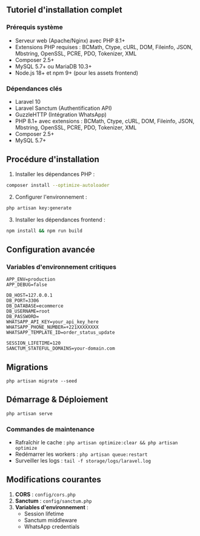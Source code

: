 
## Tutoriel d'installation complet

### Prérequis système
- Serveur web (Apache/Nginx) avec PHP 8.1+
- Extensions PHP requises : BCMath, Ctype, cURL, DOM, Fileinfo, JSON, Mbstring, OpenSSL, PCRE, PDO, Tokenizer, XML
- Composer 2.5+ 
- MySQL 5.7+ ou MariaDB 10.3+
- Node.js 18+ et npm 9+ (pour les assets frontend)

### Dépendances clés
- Laravel 10
- Laravel Sanctum (Authentification API)
- GuzzleHTTP (Intégration WhatsApp)
- PHP 8.1+ avec extensions : BCMath, Ctype, cURL, DOM, Fileinfo, JSON, Mbstring, OpenSSL, PCRE, PDO, Tokenizer, XML
- Composer 2.5+
- MySQL 5.7+ 

## Procédure d'installation

1. Installer les dépendances PHP :
```bash
composer install --optimize-autoloader
```

2. Configurer l'environnement :
```bash
php artisan key:generate
```

3. Installer les dépendances frontend :
```bash
npm install && npm run build
```

## Configuration avancée

### Variables d'environnement critiques
```env
APP_ENV=production
APP_DEBUG=false

DB_HOST=127.0.0.1
DB_PORT=3306
DB_DATABASE=ecommerce
DB_USERNAME=root
DB_PASSWORD=
WHATSAPP_API_KEY=your_api_key_here
WHATSAPP_PHONE_NUMBER=+221XXXXXXXX
WHATSAPP_TEMPLATE_ID=order_status_update

SESSION_LIFETIME=120
SANCTUM_STATEFUL_DOMAINS=your-domain.com
```

## Migrations
`php artisan migrate --seed`

## Démarrage & Déploiement

```bash
php artisan serve
```

### Commandes de maintenance
- Rafraîchir le cache : `php artisan optimize:clear && php artisan optimize`
- Redémarrer les workers : `php artisan queue:restart`
- Surveiller les logs : `tail -f storage/logs/laravel.log`

## Modifications courantes
1. **CORS** : `config/cors.php`
2. **Sanctum** : `config/sanctum.php`
3. **Variables d'environnement** :
   - Session lifetime
   - Sanctum middleware
   - WhatsApp credentials



